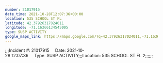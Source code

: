 ```yaml
---
number: 21017915
date_time: 2021-10-28T12:07:36+00:00
location: 535 SCHOOL ST FL 
latitude: 42.37926317024011
longitude: -71.16366134545005
type: SUSP ACTIVITY
google_maps_link: https://maps.google.com/?q=42.37926317024011,-71.16366134545005
---
```


;;;Incident #: 21017915     Date: 2021‐10‐28 12:07:36     Type: SUSP ACTIVITY;;;Location: 535 SCHOOL ST FL 2;;;;;;
